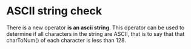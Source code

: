 # ASCII string check
There is a new operator **is an ascii string**. This operator can be used to determine if all characters in the string are ASCII, that is to say that that charToNum() of each character is less than 128.

